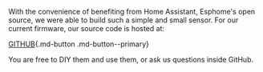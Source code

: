 With the convenience of benefiting from Home Assistant, Esphome's open source, we were able to build such a simple and small sensor. For our current firmware, our source code is hosted at:

[GITHUB](https://github.com/screekworkshop/screek-human-sensor){.md-button .md-button--primary}

You are free to DIY them and use them, or ask us questions inside GitHub. 